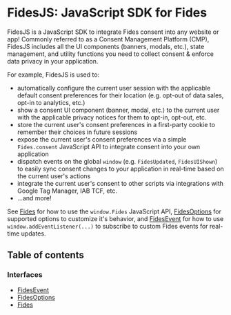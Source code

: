 # FidesJS: JavaScript SDK for Fides

FidesJS is a JavaScript SDK to integrate Fides consent into any website or
app! Commonly referred to as a Consent Management Platform (CMP), FidesJS
includes all the UI components (banners, modals, etc.), state management, and
utility functions you need to collect consent & enforce data privacy in your
application.

For example, FidesJS is used to:
- automatically configure the current user session with the applicable
default consent preferences for their location (e.g. opt-out of data sales,
opt-in to analytics, etc.)
- show a consent UI component (banner, modal, etc.) to the current user with
the applicable privacy notices for them to opt-in, opt-out, etc.
- store the current user's consent preferences in a first-party cookie to
remember their choices in future sessions
- expose the current user's consent preferences via a simple `Fides.consent`
JavaScript API to integrate consent into your own application
- dispatch events on the global `window` (e.g. `FidesUpdated`,
`FidesUIShown`) to easily sync consent changes to your application in
real-time based on the current user's actions
- integrate the current user's consent to other scripts via integrations with
Google Tag Manager, IAB TCF, etc.
- ...and more!

See [Fides](interfaces/Fides.md) for how to use the `window.Fides` JavaScript API, [FidesOptions](interfaces/FidesOptions.md) for supported options to customize it's behavior, and [FidesEvent](interfaces/FidesEvent.md) for how to use `window.addEventListener(...)` to subscribe to
custom Fides events for real-time updates.

## Table of contents

### Interfaces

- [FidesEvent](interfaces/FidesEvent.md)
- [FidesOptions](interfaces/FidesOptions.md)
- [Fides](interfaces/Fides.md)
